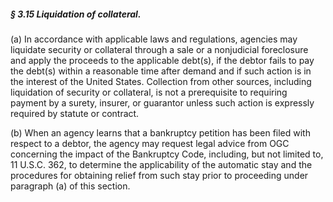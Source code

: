 ##### § 3.15 Liquidation of collateral. #####

(a) In accordance with applicable laws and regulations, agencies may liquidate security or collateral through a sale or a nonjudicial foreclosure and apply the proceeds to the applicable debt(s), if the debtor fails to pay the debt(s) within a reasonable time after demand and if such action is in the interest of the United States. Collection from other sources, including liquidation of security or collateral, is not a prerequisite to requiring payment by a surety, insurer, or guarantor unless such action is expressly required by statute or contract.

(b) When an agency learns that a bankruptcy petition has been filed with respect to a debtor, the agency may request legal advice from OGC concerning the impact of the Bankruptcy Code, including, but not limited to, 11 U.S.C. 362, to determine the applicability of the automatic stay and the procedures for obtaining relief from such stay prior to proceeding under paragraph (a) of this section.
